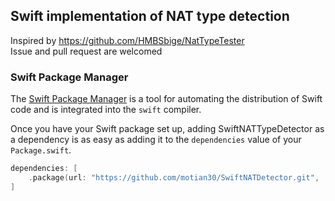 
## Swift implementation of NAT type detection
Inspired by https://github.com/HMBSbige/NatTypeTester
<br>
Issue and pull request are welcomed

### Swift Package Manager

The [Swift Package Manager](https://swift.org/package-manager/) is a tool for automating the distribution of Swift code and is integrated into the `swift` compiler. 

Once you have your Swift package set up, adding SwiftNATTypeDetector as a dependency is as easy as adding it to the `dependencies` value of your `Package.swift`.

```swift
dependencies: [
    .package(url: "https://github.com/motian30/SwiftNATDetector.git", .upToNextMajor(from: "0.1.0"))
]
```


